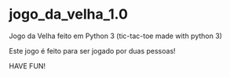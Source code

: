 # jogo_da_velha_1.0
Jogo da Velha feito em Python 3 (tic-tac-toe made with python 3)

Este jogo é feito para ser jogado por duas pessoas!

HAVE FUN!
